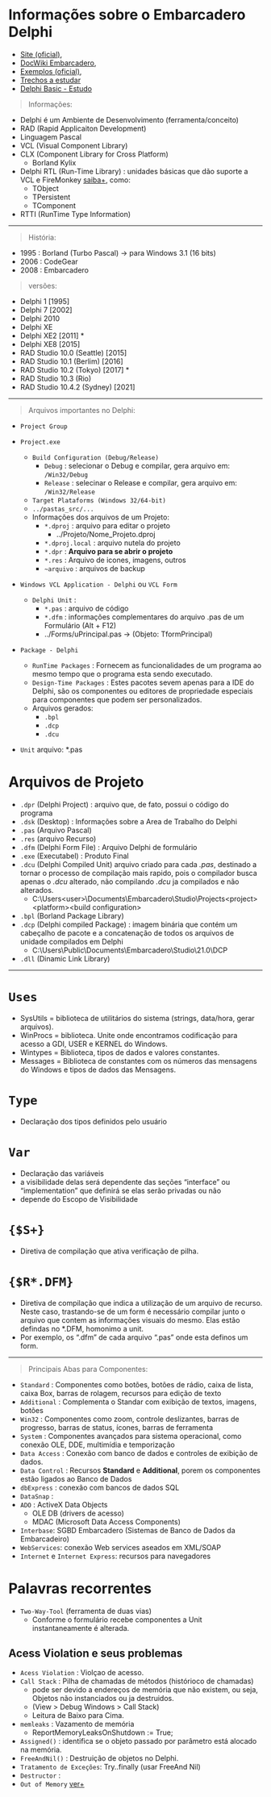 # Informações sobre o Embarcadero Delphi

- [Site (oficial)](https://www.embarcadero.com/br/), 
- [DocWiki Embarcadero](http://docwiki.embarcadero.com/), 
- [Exemplos (oficial)](http://docwiki.embarcadero.com/CodeExamples/Sydney/en/Code_Examples_Index), 
- [Trechos a estudar](http://www.linhadecodigo.com.br/delphi.aspx)
- [Delphi Basic - Estudo](http://www.delphibasics.co.uk/)

> Informações:
- Delphi é um Ambiente de Desenvolvimento (ferramenta/conceito)
- RAD (Rapid Applicaiton Development)
- Linguagem Pascal
- VCL (Visual Component Library)
- CLX (Component Library for Cross Platform) 
  - Borland Kylix 
- Delphi RTL (Run-Time Library) : unidades básicas que dão suporte a VCL e FireMonkey [saiba+](http://docwiki.embarcadero.com/RADStudio/Sydney/en/Using_the_RTL_(Run-Time_Library)), como:
  -  TObject 
  -  TPersistent 
  -  TComponent 
- RTTI (RunTime Type Information)  
----

> História:
- 1995 : Borland (Turbo Pascal) -> para Windows 3.1 (16 bits)
- 2006 : CodeGear 
- 2008 : Embarcadero

> versões: 
- Delphi 1 [1995]
- Delphi 7 [2002]
- Delphi 2010
- Delphi XE
- Delphi XE2 [2011] *
- Delphi XE8 [2015]
- RAD Studio 10.0 (Seattle) [2015]
- RAD Studio 10.1 (Berlim) [2016]
- RAD Studio 10.2 (Tokyo) [2017] *
- RAD Studio 10.3 (Rio)
- RAD Studio 10.4.2 (Sydney) [2021]

---- 

> Arquivos importantes no Delphi:

- `Project Group`

- `Project.exe`
  - `Build Configuration (Debug/Release)`
    - `Debug` : selecionar o Debug e compilar, gera arquivo em: `/Win32/Debug`
    - `Release` : selecinar o Release e compilar, gera arquivo em: `/Win32/Release`
  - `Target Plataforms (Windows 32/64-bit)`
  - `../pastas_src/...`
  - Informações dos arquivos de um Projeto:
    - `*.dproj` : arquivo para editar o projeto
      - ../Projeto/Nome_Projeto.dproj 
    - `*.dproj.local` : arquivo nutela do projeto 
    - `*.dpr` : **Arquivo para se abrir o projeto**
    - `*.res` : Arquivo de icones, imagens, outros
    - `~arquivo` : arquivos de backup

- `Windows VCL Application - Delphi` ou `VCL Form`
  - `Delphi Unit` : 
    - `*.pas` : arquivo de código
    - `*.dfm` : informações complementares do arquivo .pas de um Formulário (Alt + F12)
    - ../Forms/uPrincipal.pas  ->  (Objeto: TformPrincipal)

- `Package - Delphi`
  - `RunTime Packages` : Fornecem as funcionalidades de um programa ao mesmo tempo que o programa esta sendo executado.
  - `Design-Time Packages` : Estes pacotes sevem apenas para a IDE do Delphi, são os componentes ou editores de propriedade especiais para componentes que podem ser personalizados.
  - Arquivos gerados:
    - `.bpl`  
    - `.dcp`
    - `.dcu`

- `Unit` arquivo: *.pas



# Arquivos de Projeto
- `.dpr` (Delphi Project) : arquivo que, de fato, possui o código do programa
- `.dsk` (Desktop) : Informações sobre a Area de Trabalho do Delphi
- `.pas` (Arquivo Pascal)
- `.res` (arquivo Recurso)
- `.dfm` (Delphi Form File) : Arquivo Delphi de formulário
- `.exe` (Executabel) : Produto Final
- `.dcu` (Delphi Compiled Unit) arquivo criado para cada *.pas*, destinado a tornar o processo de compilação mais rapido, pois o compilador busca apenas o *.dcu* alterado, não compilando *.dcu* ja compilados e não alterados.
  - C:\Users\<user>\Documents\Embarcadero\Studio\Projects\<project>\<platform>\<build configuration> 
- `.bpl` (Borland Package Library)
- `.dcp` (Delphi compiled Package) :  imagem binária que contém um cabeçalho de pacote e a concatenação de todos os arquivos de unidade compilados em Delphi 
  - C:\Users\Public\Documents\Embarcadero\Studio\21.0\DCP 
- `.dll` (Dinamic Link Library)

--- 
# `Uses`
- SysUtils = biblioteca de utilitários do sistema (strings, data/hora, gerar arquivos).
- WinProcs = biblioteca. Unite onde encontramos codificação para acesso a GDI, USER e KERNEL do Windows.
- Wintypes = Biblioteca, tipos de dados e valores constantes.
- Messages = Biblioteca de constantes com os números das mensagens do Windows e tipos de dados das Mensagens.

# `Type`
- Declaração dos tipos definidos pelo usuário

# `Var`
- Declaração das variáveis
- a visibilidade delas será dependente das seções “interface” ou “implementation” que definirá se elas serão privadas ou não 
- depende do Escopo de Visibilidade

# `{$S+}`
- Diretiva de compilação que ativa verificação de pilha.

# `{$R*.DFM}`
- Diretiva de compilação que indica a utilização de um arquivo de recurso. Neste caso, trastando-se de um form é necessário compilar junto o arquivo que contem as informações visuais do mesmo. Elas estão defindas no *.DFM, homonimo a unit.
- Por exemplo, os “.dfm” de cada arquivo “.pas” onde esta definos um form.



--- 

> Principais Abas para Componentes:
- `Standard` : Componentes como botões, botões de rádio, caixa de lista, caixa Box, barras de rolagem, recursos para edição de texto
- `Additional` : Complementa o Standar com exibição  de  textos,  imagens, botões
- `Win32` : Componentes como zoom, controle deslizantes, barras de progresso, barras de status, ícones, barras de ferramenta
- `System` : Componentes avançados para sistema operacional, como conexão OLE, DDE, multimídia e temporização
- `Data Access` : Conexão com banco de dados e controles de exibição de dados.
- `Data Control` :  Recursos **Standard** e **Additional**, porem os componentes estão ligados ao Banco de Dados
- `dbExpress` : conexão  com  bancos  de  dados  SQL
- `DataSnap` :
- `ADO` : ActiveX Data Objects
  - OLE DB (drivers  de  acesso) 
  - MDAC (Microsoft  Data  Access  Components)
- `Interbase`: SGBD Embarcadero (Sistemas de Banco de Dados da Embarcadeiro)
- `WebServices`: conexão Web services aseados em XML/SOAP
- `Internet` e `Internet Express`: recursos para navegadores

# Palavras recorrentes
- `Two-Way-Tool` (ferramenta de duas vias)
  - Conforme  o  formulário  recebe  componentes  a  Unit  instantaneamente  é  alterada. 

## Acess Violation e seus problemas
- `Acess Violation` : Violçao de acesso.
- `Call Stack` : Pilha de chamadas de métodos (histórioco de chamadas) 
  - pode ser devido a endereços de memória que não existem, ou seja, Objetos não instanciados ou ja destruidos.
  - (View > Debug Windows > Call Stack)
  - Leitura de Baixo para Cima.
- `memleaks` : Vazamento de memória
  - ReportMemoryLeaksOnShutdown := True;
- `Assigned()` : identifica se o objeto passado por parâmetro está alocado na memória.
- `FreeAndNil()` : Destruição de objetos no Delphi.
- `Tratamento de Exceções`: Try..finally (usar FreeAnd Nil)
- `Destructor` : 
- `Out of Memory`
[ver+](https://www.andrecelestino.com/delphi-access-violation-o-que-fazer/)
